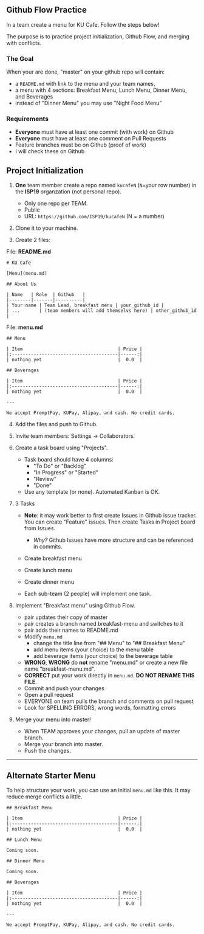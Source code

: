 ## Github Flow Practice

In a team create a menu for KU Cafe.  Follow the steps below!

The purpose is to practice project initialization, Github Flow, and merging with conflicts.

### The Goal

When your are done, "master" on  your github repo will contain:
* a `README.md` with link to the menu and your team names.
* a menu with 4 sections: Breakfast Menu, Lunch Menu, Dinner Menu, and Beverages
* instead of "Dinner Menu" you may use "Night Food Menu"

### Requirements

* **Everyone** must have at least one commit (with work) on Github
* **Everyone** must have at least one comment on Pull Requests
* Feature branches must be on Github (proof of work)
* I will check these on Github

## Project Initialization

1. **One** team member create a repo named `kucafeN` (`N`=your row number) in the **ISP19** organzation (not personal repo).
   - Only one repo per TEAM.
   - Public
   - URL: `https://github.com/ISP19/kucafeN` (N = a number)

2. Clone it to your machine.

3. Create 2 files:

File:  **README.md**
```
# KU Cafe

[Menu](menu.md)

## About Us

| Name   | Role  | Github   |
|--------|-------|----------|
| Your name | Team Lead, breakfast menu | your_github_id |
| ...       | (team members will add themselvs here) | other_github_id |
```

File:  **menu.md**
```
## Menu

| Item                                   | Price |
|:---------------------------------------|------:|
| nothing yet                            |  0.0  |

## Beverages

| Item                                   | Price |
|:---------------------------------------|------:|
| nothing yet                            |  0.0  |

---

We accept PromptPay, KUPay, Alipay, and cash. No credit cards.
```

4. Add the files and push to Github.

5. Invite team members:  Settings -> Collaborators.

6. Create a task board using "Projects".
   * Task board should have 4 columns:
       - "To Do" or "Backlog"
       - "In Progress" or "Started"
       - "Review"
       - "Done"
   * Use any template (or none).  Automated Kanban is OK.

7. 3 Tasks
   * **Note**: it may work better to first create Issues in Github issue tracker.  You can create "Feature" issues.  Then create Tasks in Project board from Issues.
      - *Why?* Github Issues have more structure and can be referenced in commits.

   * Create breakfast menu
   * Create lunch menu
   * Create dinner menu
   * Each sub-team (2 people) will implement one task.

8. Implement "Breakfast menu" using Github Flow.
   - pair updates their copy of master
   - pair creates a branch named breakfast-menu and switches to it
   - pair adds their names to README.md
   - Modify `menu.md`
       * change the title line from "## Menu" to "## Breakfast Menu"
       * add menu items (your choice) to the menu table
       * add beverage items (your choice) to the beverage table
   - **WRONG**, **WRONG** do **not** rename "menu.md" or create a new file name "breakfast-menu.md".
   - **CORRECT** put your work directly in `menu.md`. **DO NOT RENAME THIS FILE**.
   - Commit and push your changes
   - Open a pull request
   - EVERYONE on team pulls the branch and comments on pull request
   - Look for SPELLING ERRORS, wrong words, formatting errors

9. Merge your menu into master!
   - When TEAM approves your changes, pull an update of master branch.
   - Merge your branch into master.
   - Push the changes.

---

## Alternate Starter Menu

To help structure your work, you can use an initial `menu.md` like this.
It may reduce merge conflicts a little.

```
## Breakfast Menu

| Item                                   | Price |
|:---------------------------------------|------:|
| nothing yet                            |  0.0  |

## Lunch Menu

Coming soon.

## Dinner Menu

Coming soon.

## Beverages

| Item                                   | Price |
|:---------------------------------------|------:|
| nothing yet                            |  0.0  |

---

We accept PromptPay, KUPay, Alipay, and cash. No credit cards.
```
